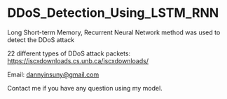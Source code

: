# DDoS_Detection_Using_LSTM_RNN
Long Short-term Memory, Recurrent Neural Network method was used to detect the DDoS attack

22 different types of DDoS attack packets: https://iscxdownloads.cs.unb.ca/iscxdownloads/

Email: dannyinsuny@gmail.com

Contact me if you have any question using my model.
